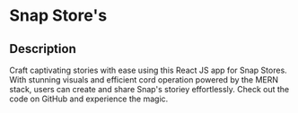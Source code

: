 # Snap Store's 
## Description
Craft captivating stories with ease using this React JS app for Snap Stores. With stunning visuals and efficient cord operation powered by the MERN stack, users can create and share Snap's storiey effortlessly. Check out the code on GitHub and experience the magic.
